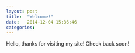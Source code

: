 ```yaml
---
layout: post
title:  "Welcome!"
date:   2014-12-04 15:36:46
categories: 
---
```


Hello, thanks for visiting my site! Check back soon!

<br><br><br><br><br><br><br><br><br>
